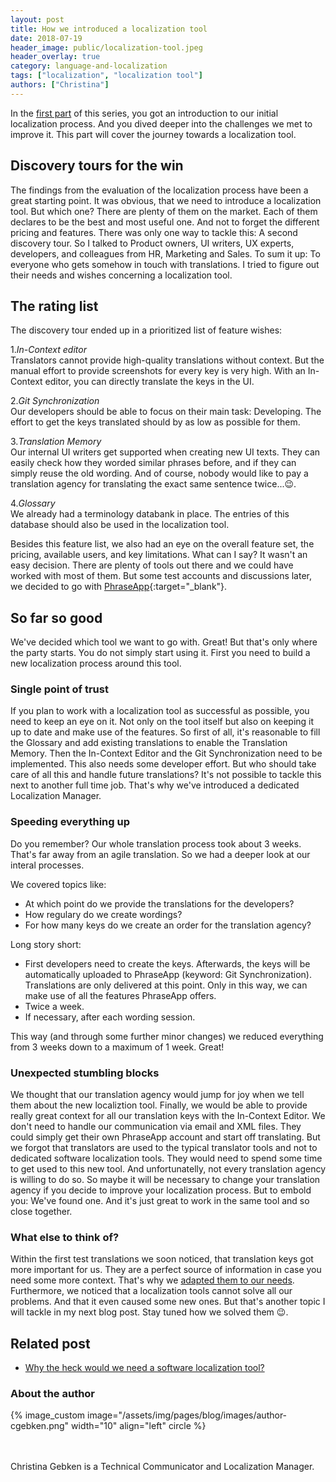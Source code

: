 ```yaml
---
layout: post
title: How we introduced a localization tool
date: 2018-07-19
header_image: public/localization-tool.jpeg
header_overlay: true
category: language-and-localization
tags: ["localization", "localization tool"]
authors: ["Christina"]
---
```


In the [first part](/blog/language-and-localization/why-the-heck-would-we-need-a-software-localization-tool/) of this series, you got an introduction to our initial localization process.
And you dived deeper into the challenges we met to improve it.
This part will cover the journey towards a localization tool.

## Discovery tours for the win

The findings from the evaluation of the localization process have been a great starting point.
It was obvious, that we need to introduce a localization tool.
But which one?
There are plenty of them on the market.
Each of them declares to be the best and most useful one.
And not to forget the different pricing and features.
There was only one way to tackle this: A second discovery tour.
So I talked to Product owners, UI writers, UX experts, developers, and colleagues from HR, Marketing and Sales.
To sum it up: To everyone who gets somehow in touch with translations.
I tried to figure out their needs and wishes concerning a localization tool.

## The rating list

The discovery tour ended up in a prioritized list of feature wishes:

1.*In-Context editor*   
Translators cannot provide high-quality translations without context.
But the manual effort to provide screenshots for every key is very high.
With an In-Context editor, you can directly translate the keys in the UI.

2.*Git Synchronization*   
Our developers should be able to focus on their main task: Developing.
The effort to get the keys translated should by as low as possible for them.

3.*Translation Memory*   
Our internal UI writers get supported when creating new UI texts.
They can easily check how they worded similar phrases before, and if they can simply reuse the old wording.
And of course, nobody would like to pay a translation agency for translating the exact same sentence twice...😉.

4.*Glossary*   
We already had a terminology databank in place.
The entries of this database should also be used in the localization tool.

Besides this feature list, we also had an eye on the overall feature set, the pricing, available users, and key limitations.
What can I say?
It wasn't an easy decision.
There are plenty of tools out there and we could have worked with most of them.
But some test accounts and discussions later, we decided to go with [PhraseApp](https://phraseapp.com/){:target="_blank"}.

## So far so good

We've decided which tool we want to go with.
Great!
But that's only where the party starts.
You do not simply start using it.
First you need to build a new localization process around this tool.

### Single point of trust

If you plan to work with a localization tool as successful as possible, you need to keep an eye on it.
Not only on the tool itself but also on keeping it up to date and make use of the features.
So first of all, it's reasonable to fill the Glossary and add existing translations to enable the Translation Memory.
Then the In-Context Editor and the Git Synchronization need to be implemented.
This also needs some developer effort.
But who should take care of all this and handle future translations?
It's not possible to tackle this next to another full time job.
That's why we've introduced a dedicated Localization Manager.

### Speeding everything up

Do you remember?
Our whole translation process took about 3 weeks.
That's far away from an agile translation.
So we had a deeper look at our interal processes.

We covered topics like:
* At which point do we provide the translations for the developers?
* How regulary do we create wordings?
* For how many keys do we create an order for the translation agency?

Long story short:
* First developers need to create the keys. Afterwards, the keys will be automatically uploaded to PhraseApp (keyword: Git Synchronization). Translations are only delivered at this point. Only in this way, we can make use of all the features PhraseApp offers.
* Twice a week.
* If necessary, after each wording session.

This way (and through some further minor changes) we reduced everything from 3 weeks down to a maximum of 1 week. Great!

### Unexpected stumbling blocks

We thought that our translation agency would jump for joy when we tell them about the new localiztion tool.
Finally, we would be able to provide really great context for all our translation keys with the In-Context Editor.
We don't need to handle our communication via email and XML files.
They could simply get their own PhraseApp account and start off translating.
But we forgot that translators are used to the typical translator tools and not to dedicated software localization tools.
They would need to spend some time to get used to this new tool.
And unfortunatelly, not every translation agency is willing to do so.
So maybe it will be necessary to change your translation agency if you decide to improve your localization process.
But to embold you: We've found one.
And it's just great to work in the same tool and so close together.

### What else to think of?

Within the first test translations we soon noticed, that translation keys got more important for us.
They are a perfect source of information in case you need some more context.
That's why we [adapted them to our needs](/blog/language-and-localization/why-you-should-invest-time-on-translation-keys/).
Furthermore, we noticed that a localization tools cannot solve all our problems.
And that it even caused some new ones.
But that's another topic I will tackle in my next blog post.
Stay tuned how we solved them 😉.

## Related post

* [Why the heck would we need a software localization tool?](https://developer.epages.com/blog/language-and-localization/why-the-heck-would-we-need-a-software-localization-tool/)

### About the author

{% image_custom image="/assets/img/pages/blog/images/author-cgebken.png" width="10" align="left" circle %}

<br>
<br>
Christina Gebken is a Technical Communicator and Localization Manager.
